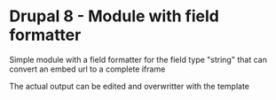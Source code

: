 <h1>Drupal 8 - Module with field formatter</h1>
<p>Simple module with a field formatter for the field type "string" that can convert an embed url to a complete iframe</p>
<p>The actual output can be edited and overwritter with the template</p>